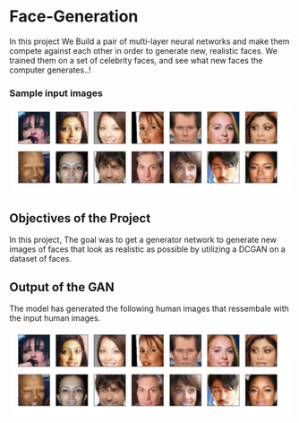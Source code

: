 # Face-Generation
In this project We Build a pair of multi-layer neural networks and make them compete against each other in order to generate new, realistic faces. We trained them on a set of celebrity faces, and see what new faces the computer generates..!

### Sample input images
![](https://github.com/Rizwanhcc/Face-Generation/blob/main/assets/sample.png)

## Objectives of the Project

In this project,  The goal was to get a generator network to generate new images of faces that look as realistic as possible by utilizing a DCGAN on a dataset of faces.

## Output of the GAN
The model has generated the following human images that ressembale with the input human images.

![](https://github.com/Rizwanhcc/Face-Generation/blob/main/assets/sample.png)
